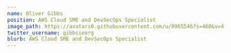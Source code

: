 ```yaml
---
name: Oliver Gibbs
position: AWS Cloud SME and DevSecOps Specialist
image_path: https://avatars0.githubusercontent.com/u/8965546?s=460&v=4
twitter_username: gibbsieorg
blurb: AWS Cloud SME and DevSecOps Specialist
---
```

